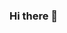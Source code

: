 ### Hi there 👋

<!--
**AarthiKalyanasundaram/AarthiKalyanasundaram** is a ✨ _special_ ✨ repository because its `README.md` (this file) appears on your GitHub profile.

Here are some ideas to get you started:

- 🔭 I’m currently working for Crayon Data India Private Limited. But I am passionate towards Data science, Machine Learning and Data Viualization.
- 🌱 I’m currently learning the in and out of Data science
- 💬 Ask me about Python, Libraries in Python, Data Science, Machine Learning and Data Visualization.
- 📫 How to reach me via Mail: aarthi095@gmail.com and Mobile: 9884461294
- 😄 Pronouns: ...
- ⚡ Fun fact: ...
-->
